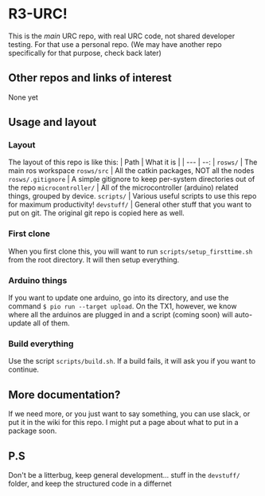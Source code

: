 # R3-URC!

This is the _main_ URC repo, with real URC code, not shared developer testing. For that use a personal repo. (We may have another repo specifically for that purpose, check back later)

## Other repos and links of interest

None yet

## Usage and layout

### Layout
The layout of this repo is like this:
| Path | What it is |
| --- | --: |
`rosws/` | The main ros workspace
`rosws/src` | All the catkin packages, NOT all the nodes
`rosws/.gitignore` | A simple gitignore to keep per-system directories out of the repo
`microcontroller/` | All of the microcontroller (arduino) related things, grouped by device.
`scripts/` | Various useful scripts to use this repo for maximum productivity!
`devstuff/` | General other stuff that you want to put on git. The original git repo is copied here as well.

### First clone
When you first clone this, you will want to run `scripts/setup_firsttime.sh` from the root directory. It will then setup everything.

### Arduino things
If you want to update one arduino, go into its directory, and use the command `$ pio run --target upload`. On the TX1, however, we know where all the arduinos are plugged in and a script (coming soon) will auto-update all of them.

### Build everything
Use the script `scripts/build.sh`. If a build fails, it will ask you if you want to continue.

## More documentation?
If we need more, or you just want to say something, you can use slack, or put it in the wiki for this repo. I might put a page about what to put in a package soon.

## P.S
Don't be a litterbug, keep general development... stuff in the `devstuff/` folder, and keep the structured code in a differnet
